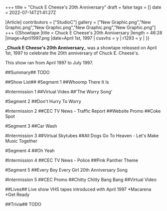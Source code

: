 +++
title = "Chuck E Cheese's 20th Anniversary"
draft = false
tags = []
date = 2022-07-14T21:41:27Z

[Article]
contributors = ["StudioC"]
gallery = ["New Graphic.png","New Graphic.png","New Graphic.png","New Graphic.png","New Graphic.png"]
+++
{{Showtape
|title = Chuck E Cheese's 20th Anniversary
|length = 46:28
|image=April1997.png
|date=April 1st, 1997
| cusvhs = y
| r1293 = y
|
}}

**_Chuck E Cheese's 20th Anniversary**_ was a showtape released on April 1st, 1997 to celebrate the 20th anniversary of Chuck E. Cheese's. 

This show ran from April 1997 to July 1997. 

##Summary##
TODO

##Show List##
#Segment 1
##Whoomp There It Is

#Intermission 1
##Virtual Video
##'The Worry Song'

#Segment 2
##Don't Hurry To Worry

#Intermission 2
##CEC TV News - Traffic Report
##Website Promo
##Coke Spot

#Segment 3
##Car Wash

#Intermission 3
##Virtual Skytubes
##All Dogs Go To Heaven - Let's Make Music Together

#Segment 4
##Oh Yeah

#Intermission 4
##CEC TV News - Police
##Pink Panther Theme

#Segment 5
##Every Boy Every Girl 20th Anniversary Song

#Intermission 5
##CEC Promo
##Chitty Chitty Bang Bang
##Virtual Video

##Lives##
Live show VHS tapes introduced with April 1997
*Macarena
*Get Ready


##Trivia##
TODO